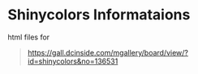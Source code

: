 # Shinycolors Informataions

html files for 
> https://gall.dcinside.com/mgallery/board/view/?id=shinycolors&no=136531
